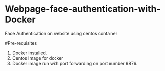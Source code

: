# Webpage-face-authentication-with-Docker
Face Authentication on website using centos container

#Pre-requisites
1. Docker installed.
2. Centos Image for docker
3. Docker image run with port forwarding on port number 9876.

